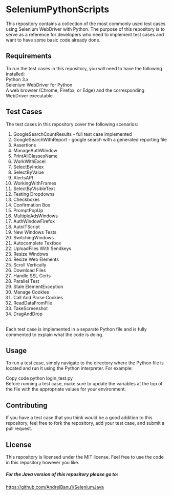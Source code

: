 # SeleniumPythonScripts
This repository contains a collection of the most commonly used test cases using Selenium WebDriver with Python. The purpose of this repository is to serve as a reference for developers who need to implement test cases and want to have some basic code already done.

## Requirements <br>
To run the test cases in this repository, you will need to have the following installed: <br>
Python 3.x <br>
Selenium WebDriver for Python<br> 
A web browser (Chrome, Firefox, or Edge) and the corresponding WebDriver executable<br>

## Test Cases 
The test cases in this repository cover the following scenarios:<br>
1. GoogleSearchCountResults - full test case implemented <br>
2. GoogleSearchWithReport - google search with a generated reporting file <br>
3. Assertions <br>
4. ManageAuthWindow <br>
5. PrintAllClassesName <br>
6. WorkWithExcel <br>
7. SelectByIndex <br>
8. SelectByValue <br>
9. AlertsAPI <br>
10. WorkingWithFrames <br>
11. SelectByVisibleText <br>
12. Testing Dropdowns <br>
13. Checkboxes <br>
14. Confirmation Box <br>
15. PromptPopUp <br>
16. MultipleAdsWindows <br>
17. AuthWindowFirefox <br>
18. AutolTScript <br>
19. New Windows Tests <br>
20. SwitchingWindows <br>
21. Autocomplete Textbox <br>
22. UploadFiles With Sendkeys <br>
23. Resize Windows <br>
24. Resize Web Elements <br>
25. Scroll Vertically<br>
26. Download Files<br>
27. Handle SSL Certs <br>
28. Parallel Test<br>
29. Stale ElementException<br>
30. Manage Cookies<br>
31. Call And Parse Cookies <br>
32. ReadDataFromFile <br>
33. TakeScreenshot <br>
34. DragAndDrop<br>
<br>
Each test case is implemented in a separate Python file and is fully commented to explain what the code is doing.

## Usage 
To run a test case, simply navigate to the directory where the Python file is located and run it using the Python interpreter. For example:

Copy code python login_test.py <br>
Before running a test case, make sure to update the variables at the top of the file with the appropriate values for your environment.
<br>

## Contributing
If you have a test case that you think would be a good addition to this repository, feel free to fork the repository, add your test case, and submit a pull request.

## License 
This repository is licensed under the MIT license. Feel free to use the code in this repository however you like.

##### For the Java version of this repository please go to: <br>
https://github.com/AndreiBanu1/SeleniumJava
